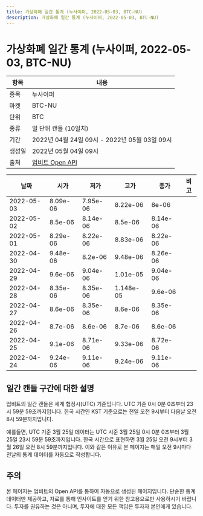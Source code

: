 ```yaml
---
title: 가상화폐 일간 통계 (누사이퍼, 2022-05-03, BTC-NU)
description: 가상화폐 일간 통계 (누사이퍼, 2022-05-03, BTC-NU)
---
```



가상화폐 일간 통계 (누사이퍼, 2022-05-03, BTC-NU)
===

|항목|내용|
|--|--|
|종목|누사이퍼|
|마켓|BTC-NU|
|단위|BTC|
|종류|일 단위 캔들 (10일치)|
|기간|2022년 04월 24일 09시 - 2022년 05월 03일 09시|
|생성일|2022년 05월 04일 09시|
|출처|[업비트 Open API](https://docs.upbit.com)|


|날짜|시가|저가|고가|종가|비고|
|--|--|--|--|--|--|
|2022-05-03|8.09e-06|7.95e-06|8.22e-06|8e-06|    |
|2022-05-02|8.5e-06|8.14e-06|8.5e-06|8.14e-06|    |
|2022-05-01|8.29e-06|8.22e-06|8.83e-06|8.22e-06|    |
|2022-04-30|9.48e-06|8.2e-06|9.48e-06|8.26e-06|    |
|2022-04-29|9.6e-06|9.04e-06|1.01e-05|9.04e-06|    |
|2022-04-28|8.35e-06|8.35e-06|1.148e-05|9.6e-06|    |
|2022-04-27|8.6e-06|8.35e-06|8.6e-06|8.35e-06|    |
|2022-04-26|8.7e-06|8.6e-06|8.7e-06|8.6e-06|    |
|2022-04-25|9.1e-06|8.71e-06|9.33e-06|8.72e-06|    |
|2022-04-24|9.24e-06|9.11e-06|9.24e-06|9.11e-06|    |


일간 캔들 구간에 대한 설명
---


업비트의 일간 캔들은 세계 협정시(UTC) 기준입니다. 
UTC 기준 0시 0분 0초부터 23시 59분 59초까지입니다. 
한국 시간인 KST 기준으로는 전일 오전 9시부터 다음날 오전 8시 59분까지입니다. 


예를들면, UTC 기준 3월 25일 데이터는 UTC 시준 3월 25일 0시 0분 0초부터 3월 25일 23시 59분 59초까지입니다. 
한국 시간으로 표현하면 3월 25일 오전 9시부터 3월 26일 오전 8시 59분까지입니다. 
이와 같은 이유로 본 페이지는 매일 오전 9시마다 전날의 통계 데이터를 자동으로 작성합니다. 


주의
---


본 페이지는 업비트의 Open API를 통하여 자동으로 생성된 페이지입니다. 
단순한 통계 데이터만 제공하고, 자료를 통해 인사이트를 얻기 위한 참고용으로만 사용하시기 바랍니다. 
투자를 권유하는 것은 아니며, 투자에 대한 모든 책임은 투자자 본인에게 있습니다. 
